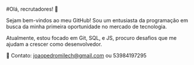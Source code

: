 #Olá, recrutadores! 👋

Sejam bem-vindos ao meu GitHub! Sou um entusiasta da programação em busca da minha primeira oportunidade no mercado de tecnologia.

Atualmente, estou focado em Git, SQL, e JS, procuro desafios que me ajudam a crescer como desenvolvedor.

📩 Contato: joaopedromilech@gmail.com ou 53984197295
